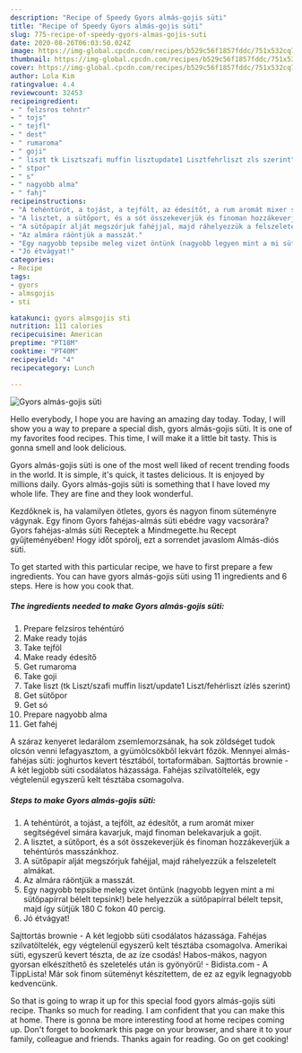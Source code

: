 ```yaml
---
description: "Recipe of Speedy Gyors almás-gojis süti"
title: "Recipe of Speedy Gyors almás-gojis süti"
slug: 775-recipe-of-speedy-gyors-almas-gojis-suti
date: 2020-08-26T06:03:50.024Z
image: https://img-global.cpcdn.com/recipes/b529c56f1857fddc/751x532cq70/gyors-almas-gojis-suti-recept-foto.jpg
thumbnail: https://img-global.cpcdn.com/recipes/b529c56f1857fddc/751x532cq70/gyors-almas-gojis-suti-recept-foto.jpg
cover: https://img-global.cpcdn.com/recipes/b529c56f1857fddc/751x532cq70/gyors-almas-gojis-suti-recept-foto.jpg
author: Lola Kim
ratingvalue: 4.4
reviewcount: 32453
recipeingredient:
- " felzsros tehntr"
- " tojs"
- " tejfl"
- " dest"
- " rumaroma"
- " goji"
- " liszt tk Lisztszafi muffin lisztupdate1 Lisztfehrliszt zls szerint"
- " stpor"
- " s"
- " nagyobb alma"
- " fahj"
recipeinstructions:
- "A tehéntúrót, a tojást, a tejfölt, az édesítőt, a rum aromát mixer segítségével simára kavarjuk, majd finoman belekavarjuk a gojit."
- "A lisztet, a sütőport, és a sót összekeverjük és finoman hozzákeverjük a tehéntúrós masszánkhoz."
- "A sütőpapír alját megszórjuk fahéjjal, majd ráhelyezzük a felszeletelt almákat."
- "Az almára ráöntjük a masszát."
- "Egy nagyobb tepsibe meleg vizet öntünk (nagyobb legyen mint a mi sütőpapírral bélelt tepsink!) bele helyezzük a sütőpapírral bélelt tepsit, majd így sütjük 180 C fokon 40 percig."
- "Jó étvágyat!"
categories:
- Recipe
tags:
- gyors
- almsgojis
- sti

katakunci: gyors almsgojis sti 
nutrition: 111 calories
recipecuisine: American
preptime: "PT18M"
cooktime: "PT40M"
recipeyield: "4"
recipecategory: Lunch

---
```



![Gyors almás-gojis süti](https://img-global.cpcdn.com/recipes/b529c56f1857fddc/751x532cq70/gyors-almas-gojis-suti-recept-foto.jpg)

Hello everybody, I hope you are having an amazing day today. Today, I will show you a way to prepare a special dish, gyors almás-gojis süti. It is one of my favorites food recipes. This time, I will make it a little bit tasty. This is gonna smell and look delicious.

Gyors almás-gojis süti is one of the most well liked of recent trending foods in the world. It is simple, it's quick, it tastes delicious. It is enjoyed by millions daily. Gyors almás-gojis süti is something that I have loved my whole life. They are fine and they look wonderful.

Kezdőknek is, ha valamilyen ötletes, gyors és nagyon finom süteményre vágynak. Egy finom Gyors fahéjas-almás süti ebédre vagy vacsorára? Gyors fahéjas-almás süti Receptek a Mindmegette.hu Recept gyűjteményében! Hogy időt spórolj, ezt a sorrendet javaslom Almás-diós süti.


To get started with this particular recipe, we have to first prepare a few ingredients. You can have gyors almás-gojis süti using 11 ingredients and 6 steps. Here is how you cook that.

<!--inarticleads1-->

##### The ingredients needed to make Gyors almás-gojis süti:

1. Prepare  felzsíros tehéntúró
1. Make ready  tojás
1. Take  tejföl
1. Make ready  édesítő
1. Get  rumaroma
1. Take  goji
1. Take  liszt (tk Liszt/szafi muffin liszt/update1 Liszt/fehérliszt ízlés szerint)
1. Get  sütőpor
1. Get  só
1. Prepare  nagyobb alma
1. Get  fahéj


A száraz kenyeret ledarálom zsemlemorzsának, ha sok zöldséget tudok olcsón venni lefagyasztom, a gyümölcsökből lekvárt főzök. Mennyei almás-fahéjas süti: joghurtos kevert tésztából, tortaformában. Sajttortás brownie - A két legjobb süti csodálatos házassága. Fahéjas szilvatöltelék, egy végtelenül egyszerű kelt tésztába csomagolva. 

<!--inarticleads2-->

##### Steps to make Gyors almás-gojis süti:

1. A tehéntúrót, a tojást, a tejfölt, az édesítőt, a rum aromát mixer segítségével simára kavarjuk, majd finoman belekavarjuk a gojit.
1. A lisztet, a sütőport, és a sót összekeverjük és finoman hozzákeverjük a tehéntúrós masszánkhoz.
1. A sütőpapír alját megszórjuk fahéjjal, majd ráhelyezzük a felszeletelt almákat.
1. Az almára ráöntjük a masszát.
1. Egy nagyobb tepsibe meleg vizet öntünk (nagyobb legyen mint a mi sütőpapírral bélelt tepsink!) bele helyezzük a sütőpapírral bélelt tepsit, majd így sütjük 180 C fokon 40 percig.
1. Jó étvágyat!


Sajttortás brownie - A két legjobb süti csodálatos házassága. Fahéjas szilvatöltelék, egy végtelenül egyszerű kelt tésztába csomagolva. Amerikai süti, egyszerű kevert tészta, de az íze csodás! Habos-mákos, nagyon gyorsan elkészíthető és szeletelés után is gyönyörű! - Bidista.com - A TippLista! Már sok finom süteményt készítettem, de ez az egyik legnagyobb kedvencünk. 

So that is going to wrap it up for this special food gyors almás-gojis süti recipe. Thanks so much for reading. I am confident that you can make this at home. There is gonna be more interesting food at home recipes coming up. Don't forget to bookmark this page on your browser, and share it to your family, colleague and friends. Thanks again for reading. Go on get cooking!

